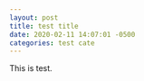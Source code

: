 ```yaml
---
layout: post
title: test title
date: 2020-02-11 14:07:01 -0500
categories: test cate
---
```


This is test.